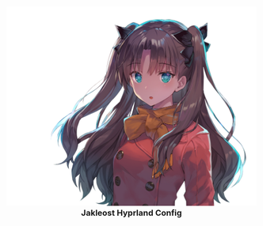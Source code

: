 <h3 align="center">
	<img src="/Readme_Media/rin_transparent_2.png" alt="Logo"/><br/>
	Jakleost Hyprland Config
</h3>
